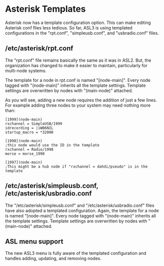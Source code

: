 # Asterisk Templates

Asterisk now has a template configuration option. This can make editing Asterisk conf flies less tedious. So far, ASL3 is using templated configurations in the "rpt.conf", "simpleusb.conf", and "usbradio.conf" files.

## /etc/asterisk/rpt.conf

The "rpt.conf" file remains basically the same as it was in ASL2.  But, the organization has changed to make it easier to maintain, particularly for multi-node systems.

The template for a node in rpt.conf is named "[node-main]".  Every node tagged with "(node-main)" inherits all the template settings.  Template settings are overwritten by nodes with "(main-node)" attached.

As you will see, adding a new node requires the addition of just a few lines.  For example adding three nodes to your system may need nothing more than:

```text
[1999](node-main)
rxchannel = SimpleUSB/1999
idrecording = |iWB6NIL
startup_macro = *32000

[1998](node-main)
;this node would use the ID in the template
rxchannel = Radio/1998
morse = morse_1998

[1997](node-main)
;This might be a hub node if "rxchannel = dahdi/pseudo" is in the template
```

## /etc/asterisk/simpleusb.conf, /etc/asterisk/usbradio.conf

The "/etc/asterisk/simpleusb.conf" and "/etc/asterisk/usbradio.conf" files have also adopted a templated configuration.  Again, the template for a node is named "[node-main]".  Every node tagged with "(node-main)" inherits all the template settings.  Template settings are overwritten by nodes with "(main-node)" attached.

## ASL menu support

The new ASL3 menu is fully aware of the templated configuration and handles adding, updating, and removing nodes.
